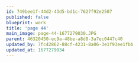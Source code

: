 ```yaml
---
id: 749bee1f-44d2-43d5-bd1c-7627f92e2507
published: false
blueprint: work
title: 'page 44'
main_image: page-44-1677279030.JPG
parent: 46320450-ec9a-48be-a8d8-3a7ec0447c40
updated_by: 7fc42862-88cf-4231-8a06-3e1f93ee1fbb
updated_at: 1677279034
---
```


